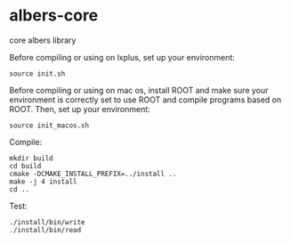 albers-core
===========

core albers library 

Before compiling or using on lxplus, set up your environment:

    source init.sh

Before compiling or using on mac os, install ROOT and make sure your environment is correctly set to use ROOT and compile programs based on ROOT. Then, set up your environment:

    source init_macos.sh 
    
Compile:



    mkdir build
    cd build
    cmake -DCMAKE_INSTALL_PREFIX=../install ..
    make -j 4 install
    cd ..

Test:

    ./install/bin/write
    ./install/bin/read
    
